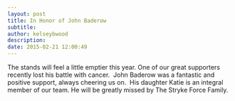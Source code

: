 ```yaml
---
layout: post
title: In Honor of John Baderow
subtitle:
author: kelseybwood
description:
date: 2015-02-21 12:00:49
---
```


The stands will feel a little emptier this year. One of our great supporters recently lost his battle with cancer.  John Baderow was a fantastic and positive support, always cheering us on.  His daughter Katie is an integral member of our team. He will be greatly missed by The Stryke Force Family.
